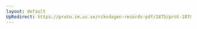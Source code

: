 ```yaml
---
layout: default
UpRedirect: https://pruto.im.uu.se/riksdagen-records-pdf/1875/prot-1875--fk--037.pdf
---
```

